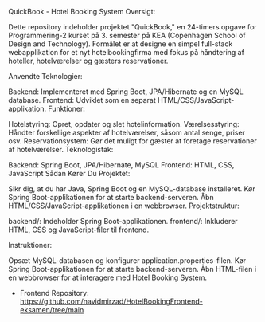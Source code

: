 QuickBook - Hotel Booking System
Oversigt:

Dette repository indeholder projektet "QuickBook," en 24-timers opgave for Programmering-2 kurset på 3. semester på KEA (Copenhagen School of Design and Technology). Formålet er at designe en simpel full-stack webapplikation for et nyt hotelbookingfirma med fokus på håndtering af hoteller, hotelværelser og gæsters reservationer.

Anvendte Teknologier:

Backend: Implementeret med Spring Boot, JPA/Hibernate og en MySQL database.
Frontend: Udviklet som en separat HTML/CSS/JavaScript-applikation.
Funktioner:

Hotelstyring: Opret, opdater og slet hotelinformation.
Værelsesstyring: Håndter forskellige aspekter af hotelværelser, såsom antal senge, priser osv.
Reservationsystem: Gør det muligt for gæster at foretage reservationer af hotelværelser.
Teknologistak:

Backend: Spring Boot, JPA/Hibernate, MySQL
Frontend: HTML, CSS, JavaScript
Sådan Kører Du Projektet:

Sikr dig, at du har Java, Spring Boot og en MySQL-database installeret.
Kør Spring Boot-applikationen for at starte backend-serveren.
Åbn HTML/CSS/JavaScript-applikationen i en webbrowser.
Projektstruktur:

backend/: Indeholder Spring Boot-applikationen.
frontend/: Inkluderer HTML, CSS og JavaScript-filer til frontend.

Instruktioner:

Opsæt MySQL-databasen og konfigurer application.properties-filen.
Kør Spring Boot-applikationen for at starte backend-serveren.
Åbn HTML-filen i en webbrowser for at interagere med Hotel Booking System.

- Frontend Repository: https://github.com/navidmirzad/HotelBookingFrontend-eksamen/tree/main 
